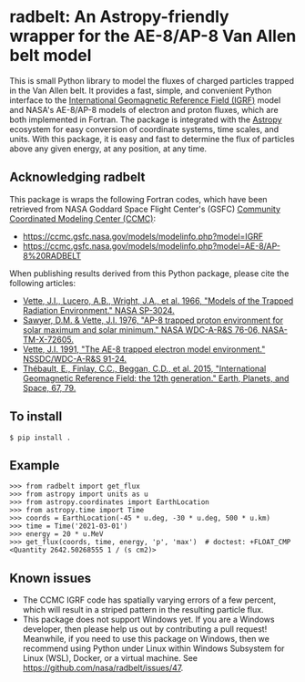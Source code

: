 # radbelt: An Astropy-friendly wrapper for the AE-8/AP-8 Van Allen belt model

This is small Python library to model the fluxes of charged particles trapped
in the Van Allen belt. It provides a fast, simple, and convenient Python
interface to the [International Geomagnetic Reference Field (IGRF)] model and
NASA's AE-8/AP-8 models of electron and proton fluxes, which are both
implemented in Fortran. The package is integrated with the [Astropy] ecosystem
for easy conversion of coordinate systems, time scales, and units. With this
package, it is easy and fast to determine the flux of particles above any given
energy, at any position, at any time.

## Acknowledging radbelt

This package is wraps the following Fortran codes, which have been retrieved
from NASA Goddard Space Flight Center's (GSFC) [Community Coordinated Modeling
Center (CCMC)]:

- https://ccmc.gsfc.nasa.gov/models/modelinfo.php?model=IGRF
- https://ccmc.gsfc.nasa.gov/models/modelinfo.php?model=AE-8/AP-8%20RADBELT

When publishing results derived from this Python package, please cite the
following articles:

- [Vette, J.I., Lucero, A.B., Wright, J.A., et al. 1966, "Models of the Trapped Radiation Environment." NASA SP-3024.](https://ui.adsabs.harvard.edu/abs/1966NASSP3024.....V)
- [Sawyer, D.M. & Vette, J.I. 1976, "AP-8 trapped proton environment for solar maximum and solar minimum." NASA WDC-A-R&S 76-06, NASA-TM-X-72605.](https://ui.adsabs.harvard.edu/abs/1976STIN...7718983S)
- [Vette, J.I. 1991, "The AE-8 trapped electron model environment." NSSDC/WDC-A-R&S 91-24.](https://ui.adsabs.harvard.edu/abs/1991STIN...9224228V)
- [Thébault, E., Finlay, C.C., Beggan, C.D., et al. 2015, "International Geomagnetic Reference Field: the 12th generation." Earth, Planets, and Space, 67, 79.](https://ui.adsabs.harvard.edu/abs/2015EP&S...67...79T)

## To install

    $ pip install .

## Example

```pycon
>>> from radbelt import get_flux
>>> from astropy import units as u
>>> from astropy.coordinates import EarthLocation
>>> from astropy.time import Time
>>> coords = EarthLocation(-45 * u.deg, -30 * u.deg, 500 * u.km)
>>> time = Time('2021-03-01')
>>> energy = 20 * u.MeV
>>> get_flux(coords, time, energy, 'p', 'max')  # doctest: +FLOAT_CMP
<Quantity 2642.50268555 1 / (s cm2)>
```

## Known issues

* The CCMC IGRF code has spatially varying errors of a few percent, which will
  result in a striped pattern in the resulting particle flux.
* This package does not support Windows yet. If you are a Windows developer,
  then please help us out by contributing a pull request! Meanwhile, if you
  need to use this package on Windows, then we recommend using Python under
  Linux within Windows Subsystem for Linux (WSL), Docker, or a virtual machine.
  See https://github.com/nasa/radbelt/issues/47.

[International Geomagnetic Reference Field (IGRF)]: https://www.ngdc.noaa.gov/IAGA/vmod/igrf.html
[Astropy]: https://www.astropy.org
[Community Coordinated Modeling Center (CCMC)]: https://ccmc.gsfc.nasa.gov/
